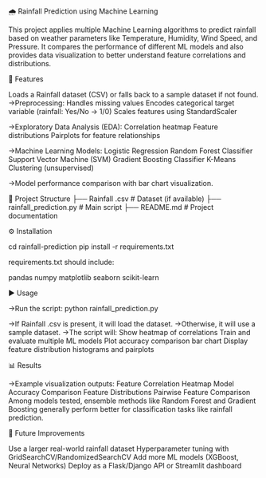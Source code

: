 🌧️ Rainfall Prediction using Machine Learning

This project applies multiple Machine Learning algorithms to predict rainfall based on weather parameters like Temperature, Humidity, Wind Speed, and Pressure.
It compares the performance of different ML models and also provides data visualization to better understand feature correlations and distributions.

📌 Features

Loads a Rainfall dataset (CSV) or falls back to a sample dataset if not found.
->Preprocessing:
Handles missing values
Encodes categorical target variable (rainfall: Yes/No → 1/0)
Scales features using StandardScaler

->Exploratory Data Analysis (EDA):
Correlation heatmap
Feature distributions
Pairplots for feature relationships

->Machine Learning Models:
Logistic Regression
Random Forest Classifier
Support Vector Machine (SVM)
Gradient Boosting Classifier
K-Means Clustering (unsupervised)

->Model performance comparison with bar chart visualization.

📂 Project Structure
├── Rainfall .csv         # Dataset (if available)
├── rainfall_prediction.py # Main script
├── README.md             # Project documentation

⚙️ Installation

cd rainfall-prediction
pip install -r requirements.txt


requirements.txt should include:

pandas
numpy
matplotlib
seaborn
scikit-learn

▶️ Usage

->Run the script:
  python rainfall_prediction.py


->If Rainfall .csv is present, it will load the dataset.
->Otherwise, it will use a sample dataset.
->The script will:
  Show heatmap of correlations
  Train and evaluate multiple ML models
  Plot accuracy comparison bar chart
  Display feature distribution histograms and pairplots

📊 Results

->Example visualization outputs:
Feature Correlation Heatmap
Model Accuracy Comparison
Feature Distributions
Pairwise Feature Comparison
Among models tested, ensemble methods like Random Forest and Gradient Boosting generally perform better for classification tasks like rainfall prediction.

🚀 Future Improvements

Use a larger real-world rainfall dataset
Hyperparameter tuning with GridSearchCV/RandomizedSearchCV
Add more ML models (XGBoost, Neural Networks)
Deploy as a Flask/Django API or Streamlit dashboard
